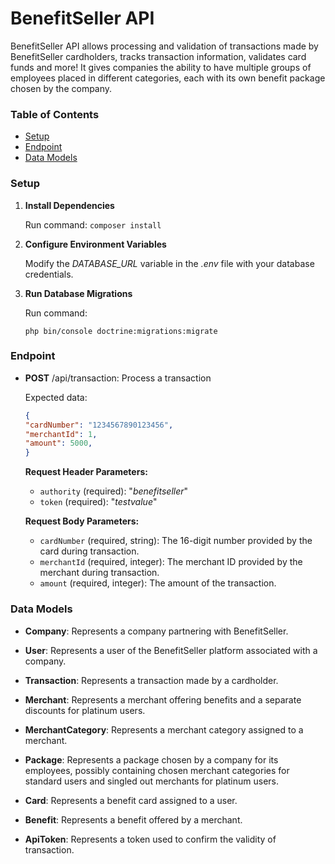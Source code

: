 # BenefitSeller API

BenefitSeller API allows processing and validation of transactions made by BenefitSeller cardholders, tracks transaction information, validates card funds and more!
It gives companies the ability to have multiple groups of employees placed in different categories, each with its own benefit package chosen by the company.

### Table of Contents

- [Setup](#setup)
- [Endpoint](#endpoint)
- [Data Models](#data-models)

### Setup

1. **Install Dependencies**

    Run command: ```composer install```


2. **Configure Environment Variables**

   Modify the _DATABASE_URL_ variable in the _.env_ file with your database credentials.


3. **Run Database Migrations**

    Run command:

    ```php bin/console doctrine:migrations:migrate```

### Endpoint

* **POST** /api/transaction:
  Process a transaction

  Expected data:

    ```json 
    {
    "cardNumber": "1234567890123456",
    "merchantId": 1,
    "amount": 5000,
    }
    ```
  
    **Request Header Parameters:**

    - `authority` (required): "_benefitseller_"
    - `token` (required): "_testvalue_"

    **Request Body Parameters:**

    - `cardNumber` (required, string): The 16-digit number provided by the card during transaction.
    - `merchantId` (required, integer): The merchant ID provided by the merchant during transaction.
    - `amount` (required, integer): The amount of the transaction.

### Data Models

- **Company**:
  Represents a company partnering with BenefitSeller.

- **User**:
  Represents a user of the BenefitSeller platform associated with a company.

- **Transaction**:
  Represents a transaction made by a cardholder.

- **Merchant**:
  Represents a merchant offering benefits and a separate discounts for platinum users.

- **MerchantCategory**:
  Represents a merchant category assigned to a merchant.

- **Package**:
  Represents a package chosen by a company for its employees, possibly containing chosen merchant categories for standard users and singled out merchants for platinum users.

- **Card**:
  Represents a benefit card assigned to a user.

- **Benefit**:
  Represents a benefit offered by a merchant.

- **ApiToken**:
  Represents a token used to confirm the validity of transaction.

